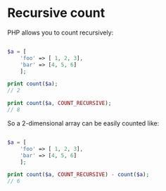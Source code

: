 # Recursive count

PHP allows you to count recursively:

```php

$a = [
    'foo' => [ 1, 2, 3], 
    'bar' => [4, 5, 6]
    ];

print count($a);
// 2

print count($a, COUNT_RECURSIVE);
// 8
```    

So a 2-dimensional array can be easily counted like:

```php

$a = [
    'foo' => [ 1, 2, 3], 
    'bar' => [4, 5, 6]
    ];

print count($a, COUNT_RECURSIVE) - count($a);
// 6
```   
